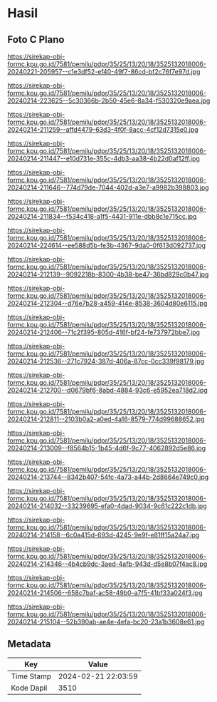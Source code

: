 # Hasil

## Foto C Plano

https://sirekap-obj-formc.kpu.go.id/7581/pemilu/pdpr/35/25/13/20/18/3525132018006-20240221-205957--c1e3df52-ef40-49f7-86cd-bf2c76f7e97d.jpg

https://sirekap-obj-formc.kpu.go.id/7581/pemilu/pdpr/35/25/13/20/18/3525132018006-20240214-223625--5c30366b-2b50-45e6-8a34-f530320e9aea.jpg

https://sirekap-obj-formc.kpu.go.id/7581/pemilu/pdpr/35/25/13/20/18/3525132018006-20240214-211259--affd4479-63d3-4f0f-8acc-4cf12d7315e0.jpg

https://sirekap-obj-formc.kpu.go.id/7581/pemilu/pdpr/35/25/13/20/18/3525132018006-20240214-211447--e10d731e-355c-4db3-aa38-4b22d0af12ff.jpg

https://sirekap-obj-formc.kpu.go.id/7581/pemilu/pdpr/35/25/13/20/18/3525132018006-20240214-211646--774d79de-7044-402d-a3e7-a9982b398803.jpg

https://sirekap-obj-formc.kpu.go.id/7581/pemilu/pdpr/35/25/13/20/18/3525132018006-20240214-211834--f534c418-a1f5-4431-911e-dbb8c1e715cc.jpg

https://sirekap-obj-formc.kpu.go.id/7581/pemilu/pdpr/35/25/13/20/18/3525132018006-20240214-224614--ee588d5b-fe3b-4367-9da0-0f613d092737.jpg

https://sirekap-obj-formc.kpu.go.id/7581/pemilu/pdpr/35/25/13/20/18/3525132018006-20240214-212139--9092218b-8300-4b38-be47-36bd829c0b47.jpg

https://sirekap-obj-formc.kpu.go.id/7581/pemilu/pdpr/35/25/13/20/18/3525132018006-20240214-212304--d76e7b28-a459-414e-8538-3604d80e6115.jpg

https://sirekap-obj-formc.kpu.go.id/7581/pemilu/pdpr/35/25/13/20/18/3525132018006-20240214-212406--71c2f395-805d-416f-bf24-fe737972bbe7.jpg

https://sirekap-obj-formc.kpu.go.id/7581/pemilu/pdpr/35/25/13/20/18/3525132018006-20240214-212536--271c7924-387d-406a-87cc-0cc339f98179.jpg

https://sirekap-obj-formc.kpu.go.id/7581/pemilu/pdpr/35/25/13/20/18/3525132018006-20240214-212700--d0679bf6-8abd-4884-93c6-e5952ea718d2.jpg

https://sirekap-obj-formc.kpu.go.id/7581/pemilu/pdpr/35/25/13/20/18/3525132018006-20240214-212811--2103b0a2-a0ed-4a16-8579-774d99688652.jpg

https://sirekap-obj-formc.kpu.go.id/7581/pemilu/pdpr/35/25/13/20/18/3525132018006-20240214-213009--f8564b15-1b45-4d6f-9c77-4062892d5e86.jpg

https://sirekap-obj-formc.kpu.go.id/7581/pemilu/pdpr/35/25/13/20/18/3525132018006-20240214-213744--8342b407-54fc-4a73-a44b-2d8664e749c0.jpg

https://sirekap-obj-formc.kpu.go.id/7581/pemilu/pdpr/35/25/13/20/18/3525132018006-20240214-214032--33239695-efa0-4dad-9034-9c61c222c1db.jpg

https://sirekap-obj-formc.kpu.go.id/7581/pemilu/pdpr/35/25/13/20/18/3525132018006-20240214-214158--6c0a415d-693d-4245-9e9f-e81ff15a24a7.jpg

https://sirekap-obj-formc.kpu.go.id/7581/pemilu/pdpr/35/25/13/20/18/3525132018006-20240214-214346--4b4cb9dc-3aed-4afb-943d-d5e8b07f4ac8.jpg

https://sirekap-obj-formc.kpu.go.id/7581/pemilu/pdpr/35/25/13/20/18/3525132018006-20240214-214506--658c7baf-ac58-49b0-a7f5-41bf33a024f3.jpg

https://sirekap-obj-formc.kpu.go.id/7581/pemilu/pdpr/35/25/13/20/18/3525132018006-20240214-215104--52b390ab-ae4e-4efa-bc20-23a1b3608e61.jpg


## Metadata

| Key        | Value               |
| ---------- | ------------------- |
| Time Stamp | 2024-02-21 22:03:59 |
| Kode Dapil | 3510                |



